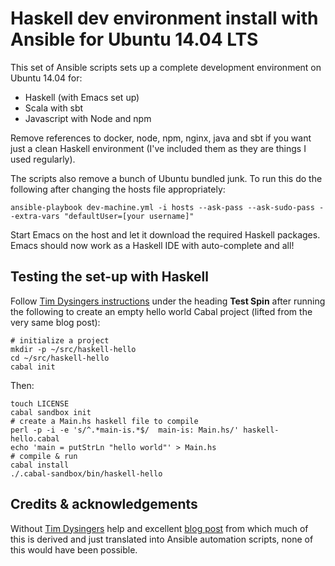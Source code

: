 # Haskell dev environment install with Ansible for Ubuntu 14.04 LTS
This set of Ansible scripts sets up a complete development environment on Ubuntu 14.04 for:

- Haskell (with Emacs set up)
- Scala with sbt
- Javascript with Node and npm

Remove references to docker, node, npm, nginx, java and sbt if you want just a clean Haskell environment (I've included them as they are things I used regularly).

The scripts also remove a bunch of Ubuntu bundled junk.
To run this do the following after changing the hosts file appropriately:

	ansible-playbook dev-machine.yml -i hosts --ask-pass --ask-sudo-pass --extra-vars "defaultUser=[your username]"

Start Emacs on the host and let it download the required Haskell packages. Emacs should now work as a Haskell IDE with auto-complete and all!

## Testing the set-up with Haskell
Follow [Tim Dysingers instructions](http://tim.dysinger.net/posts/2014-02-18-haskell-with-emacs.html) under the heading **Test Spin** after running the following to create an empty hello world Cabal project (lifted from the very same blog post):

	# initialize a project
	mkdir -p ~/src/haskell-hello
	cd ~/src/haskell-hello
	cabal init

Then:

	touch LICENSE
	cabal sandbox init
	# create a Main.hs haskell file to compile
	perl -p -i -e 's/^.*main-is.*$/  main-is: Main.hs/' haskell-hello.cabal
	echo 'main = putStrLn "hello world"' > Main.hs
	# compile & run
	cabal install
	./.cabal-sandbox/bin/haskell-hello

## Credits & acknowledgements
Without [Tim Dysingers](https://twitter.com/dysinger) help and excellent [blog post](http://tim.dysinger.net/posts/2014-02-18-haskell-with-emacs.html) from which much of this is derived and just translated into Ansible automation scripts, none of this would have been possible.
